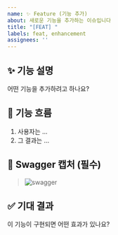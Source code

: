 ```yaml
---
name: ✨ Feature (기능 추가)
about: 새로운 기능을 추가하는 이슈입니다
title: "[FEAT] "
labels: feat, enhancement
assignees: ''
---
```


## ✨ 기능 설명
어떤 기능을 추가하려고 하나요?

## 🧭 기능 흐름
1. 사용자는 ...
2. 그 결과는 ...

## 📸 Swagger 캡처 (필수)
> ![swagger](https://...)

## ✅ 기대 결과
이 기능이 구현되면 어떤 효과가 있나요?
